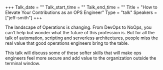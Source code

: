 +++
Talk_date = ""
Talk_start_time = ""
Talk_end_time = ""
Title = "How to Elevate Your Contributions as an OPS Engineer"
Type = "talk"
Speakers = ["jeff-smith"]
+++

The landscape of Operations is changing. From DevOps to NoOps, you can’t help but wonder what the future of this profession is. But for all the talk of automation, scripting and serverless architectures, people miss the real value that good operations engineers bring to the table.

This talk will discuss some of these softer skills that will make ops engineers feel more secure and add value to the organization outside the terminal window.

